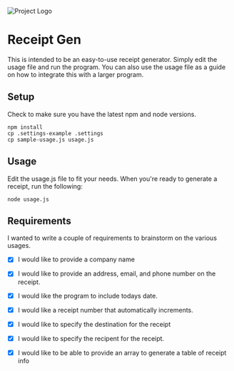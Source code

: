 ![Project Logo](Receipt_Gen_Logo.png)

# Receipt Gen

This is intended to be an easy-to-use receipt generator. Simply edit the usage file and run the program. You can also use the usage file as a guide on how to integrate this with a larger program.

## Setup

Check to make sure you have the latest npm and node versions.

```
npm install
cp .settings-example .settings
cp sample-usage.js usage.js
```

## Usage

Edit the usage.js file to fit your needs. When you're ready to generate a receipt, run the following:

```
node usage.js
```

## Requirements

I wanted to write a couple of requirements to brainstorm on the various usages.

- [x] I would like to provide a company name

- [x] I would like to provide an address, email, and phone number on the receipt.

- [x] I would like the program to include todays date.

- [x] I would like a receipt number that automatically increments.

- [x] I would like to specify the destination for the receipt

- [x] I would like to specify the recipent for the receipt.

- [x] I would like to be able to provide an array to generate a table of receipt info

